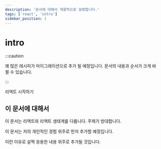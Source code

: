 ```yaml
---
description: '문서에 대해서 개괄적으로 설명합니다.'
tags: ['react', 'intro']
sidebar_position: 1
---
```


# intro

:::caution

꽤 많은 레시피가 마이그레이션으로 추가 될 예정입니다. 문서의 내용과 순서가 크게 바뀔 수 있습니다.

:::

<!-- @todo: 레포의 자료 편집 및 마이그레이션 https://github.com/arch-spatula/React-Cook-Book -->

리액트 시작하기

## 이 문서에 대해서

이 문서는 리액트와 리액트 생태계를 다룹니다. 주제가 방대합니다.

이 문서는 저의 개인적인 경험 위주로 먼저 추가할 예정입니다.

이런 이유로 살짝 응용한 내용 위주로 추가될 것입니다.
